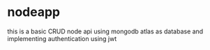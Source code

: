 # nodeapp

this is a basic CRUD node api using mongodb atlas as database and implementing authentication using jwt
